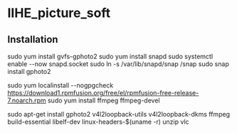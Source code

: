 # IIHE_picture_soft


## Installation
sudo yum install gvfs-gphoto2
sudo yum install snapd
sudo systemctl enable --now snapd.socket
sudo ln -s /var/lib/snapd/snap /snap
sudo snap install gphoto2

sudo yum localinstall --nogpgcheck https://download1.rpmfusion.org/free/el/rpmfusion-free-release-7.noarch.rpm
sudo yum install ffmpeg ffmpeg-devel


sudo apt-get install gphoto2 v4l2loopback-utils v4l2loopback-dkms ffmpeg build-essential libelf-dev linux-headers-$(uname -r) unzip vlc 
